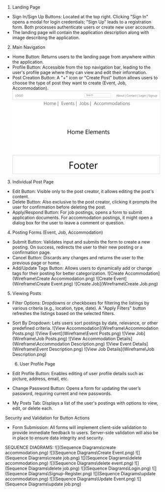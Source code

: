 1.  Landing Page

- Sign In/Sign Up Buttons: Located at the top right. Clicking "Sign In" opens a modal for login credentials; "Sign Up" leads to a registration form. Both processes authenticate users or create new user accounts.
- The landing page will contain the application description along with image describing the application.

2.  Main Navigation

- Home Button: Returns users to the landing page from anywhere within the application.
- Profile Button: Accessible from the top navigation bar, leading to the user's profile page where they can view and edit their information.
- Post Creation Button: A "+" icon or "Create Post" button allows users to choose the type of post they want to create (Event, Job, Accommodation).
  ![Home Page](Wireframe\Home.png)

3. Individual Post Page

- Edit Button: Visible only to the post creator, it allows editing the post's content.
- Delete Button: Also exclusive to the post creator, clicking it prompts the user for confirmation before deleting the post.
- Apply/Respond Button: For job postings, opens a form to submit application documents. For accommodation postings, it might open a dialog box for the user to leave a comment or question.

4.  Posting Forms (Event, Job, Accommodation)

- Submit Button: Validates input and submits the form to create a new posting. On success, redirects the user to their new posting or a confirmation page.
- Cancel Button: Discards any changes and returns the user to the previous page or home.
- Add/Update Tags Button: Allows users to dynamically add or change tags for their posting for better categorization.
  ![Create Accommodation](Wireframe\Create Accommodation.png)
  ![Create Event](Wireframe\Create Event.png)
  ![Create Job](Wireframe\Create Job.png)

5. Viewing Posts

- Filter Options: Dropdowns or checkboxes for filtering the listings by various criteria (e.g., location, type, date). A "Apply Filters" button refreshes the listings based on the selected filters.
- Sort By Dropdown: Lets users sort postings by date, relevance, or other predefined criteria.
  ![View Accommodation](Wireframe\Accommodation Posts.png)
  ![View Event](Wireframe\Event Posts.png)
  ![View Job](Wireframe\Job Posts.png)
  ![View Accommodation Details](Wireframe\Accommodation Description.png)
  ![View Event Details](Wireframe\Event Description.png)
  ![View Job Details](Wireframe\Job Description.png)

  6.  User Profile Page

- Edit Profile Button: Enables editing of user profile details such as picture, address, email, etc.
- Change Password Button: Opens a form for updating the user’s password, requiring current and new passwords.
- My Posts Tab: Displays a list of the user's postings with options to view, edit, or delete each.

Security and Validation for Button Actions

- Form Submission: All forms will implement client-side validation to provide immediate feedback to users. Server-side validation will also be in place to ensure data integrity and security.

SEQUENCE DIAGRAMS:
![](Sequence Diagrams\create accommodation.png)
![](Sequence Diagrams\Create Event.png)
![](Sequence Diagrams\create job.png)
![](Sequence Diagrams\delete accommodation.png)
![](Sequence Diagrams\delete event.png)
![](Sequence Diagrams\delete job.png)
![](Sequence Diagrams\Login.png)
![](Sequence Diagrams\Signup-Register.png)
![](Sequence Diagrams\update accommodation.png)
![](Sequence Diagrams\Update Event.png)
![](Sequence Diagrams\update job.png)


